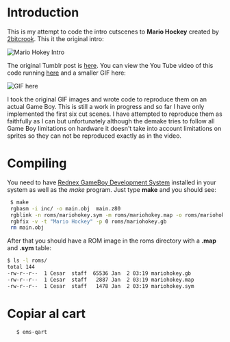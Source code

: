 # Introduction

This is my attempt to code the intro cutscenes to **Mario Hockey** created by [2bitcrook](http://2bitcrook.tumblr.com/). This it the original intro:

![Mario Hokey Intro](http://68.media.tumblr.com/5a746f9b37dfb8d702f9e0a5426ed8a5/tumblr_ofvxpghlJr1tjm7rdo1_r1_400.gif)

The original Tumblr post is [here](http://gameboydemakes.tumblr.com/post/152535589132/the-intro-cutscene-to-mario-hockey-truly-fires-you). You can view the You Tube video of this code running [here](https://youtu.be/iEPghfKh2Sk) and a smaller GIF here:

![GIF here](https://media.giphy.com/media/A8my3n0vQS3fy/giphy.gif)

I took the original GIF images and wrote code to reproduce them on an actual Game Boy. This is still a work in progress and so far I have only implemented the first six cut scenes. I have attempted to reproduce them as faithfully as I can but unfortunately although the demake tries to follow all Game Boy limitations on hardware it doesn't take into account limitations on sprites so they can not be reproduced exactly as in the video. 

# Compiling 

You need to have [Rednex GameBoy Development System](https://github.com/bentley/rgbds) installed in your system as well as the *make* program. Just type **make** and you should see:


```bash
 $ make
 rgbasm -i inc/ -o main.obj  main.z80
 rgblink -n roms/mariohokey.sym -m roms/mariohokey.map -o roms/mariohokey.gb main.obj
 rgbfix -v -t "Mario Hockey" -p 0 roms/mariohokey.gb
 rm main.obj
```

After that you should have a ROM image in the roms directory with a **.map** and **.sym** table:

```bash
$ ls -l roms/
total 144
-rw-r--r--  1 Cesar  staff  65536 Jan  2 03:19 mariohokey.gb
-rw-r--r--  1 Cesar  staff   2887 Jan  2 03:19 mariohokey.map
-rw-r--r--  1 Cesar  staff   1478 Jan  2 03:19 mariohokey.sym
```

# Copiar al cart

       $ ems-qart
